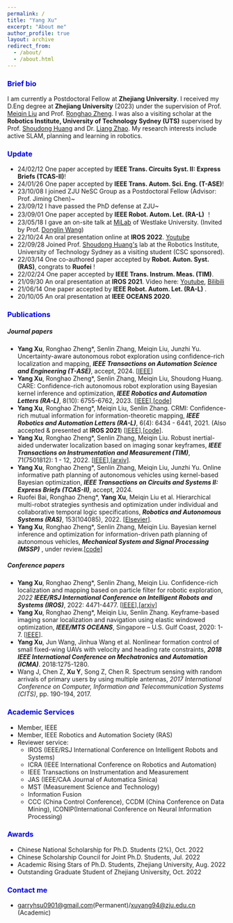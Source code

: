 ```yaml
---
permalink: /
title: "Yang Xu"
excerpt: "About me"
author_profile: true
layout: archive
redirect_from: 
  - /about/
  - /about.html
---
```


### <font color="#0000dd">Brief bio</font>

I am currently a Postdoctoral Fellow at **Zhejiang University**. I received my D.Eng degree at **Zhejiang University** (2023) under the supervision of Prof. [Meiqin Liu](https://person.zju.edu.cn/mliu) and Prof. [Ronghao Zheng](https://person.zju.edu.cn/ronghaozheng).  I was also a visiting scholar at the **Robotics Institute, University of Technology Sydney (UTS)** supervised by Prof. [Shoudong Huang](https://www.uts.edu.au/staff/shoudong.huang) and Dr. [Liang Zhao](https://profiles.uts.edu.au/Liang.Zhao). My research interests include active SLAM, planning and learning in robotics.

### <font color="#0000dd">Update</font>

- 24/02/12 One paper accepted by **IEEE Trans. Circuits Syst. II: Express Briefs (TCAS-II)**!
- 24/01/26 One paper accepted by **IEEE Trans. Autom. Sci. Eng. (T-ASE)**!
- 23/10/08 I joined ZJU NeSC Group as a Postdoctoral Fellow (Advisor: Prof. Jiming Chen)~
- 23/09/12 I have passed the PhD defense at ZJU~
- 23/09/01 One paper accepted by **IEEE Robot. Autom. Let. (RA-L)** ！
- 23/05/18 I gave an on-site talk at [MiLab](https://milab.westlake.edu.cn/) of Westlake University. (Invited by Prof. [Donglin Wang](https://milab.westlake.edu.cn/index.html))
- 22/10/24 An oral presentation online at **IROS 2022**. [Youtube](https://youtu.be/t7awYSnC2dw)
- 22/09/28 Joined Prof. [Shoudong Huang's](https://www.uts.edu.au/staff/shoudong.huang) lab at the Robotics Institute, University of Technology Sydney as a visiting student (CSC sponsored).
- 22/03/14 One co-authored paper accepted by **Robot. Auton. Syst. (RAS)**, congrats to **Ruofei** !
- 22/02/24 One paper accepted by **IEEE Trans. Instrum. Meas. (TIM)**.
- 21/09/30 An oral presentation at **IROS 2021**. Video here: [Youtube](https://youtu.be/pUcGST2W_m8), [Bilibili](https://www.bilibili.com/video/BV1vQ4y1e77y?share_source=copy_web)
- 21/06/14 One paper accepted by **IEEE Robot. Autom. Let. (RA-L)** .
- 20/10/05 An oral presentation at **IEEE OCEANS 2020**.

### <font color="#0000dd">Publications</font>

##### Journal papers

- **Yang Xu**, Ronghao Zheng\*, Senlin Zhang, Meiqin Liu, Junzhi Yu. Uncertainty-aware autonomous robot exploration using confidence-rich localization and mapping, ***IEEE Transactions on Automation Science and Engineering (T-ASE)***, accept, 2024. [[IEEE](https://ieeexplore.ieee.org/document/10422987/)]
- **Yang Xu**, Ronghao Zheng\*, Senlin Zhang, Meiqin Liu, Shoudong Huang. CARE: Confidence-rich autonomous robot exploration using Bayesian kernel inference and optimization, ***IEEE Robotics and Automation Letters (RA-L)***, 8(10): 6755-6762, 2023. [[IEEE](https://ieeexplore.ieee.org/abstract/document/10243037)],[[code](https://github.com/Shepherd-Gregory/BKIO-Exploration)]
- **Yang Xu**, Ronghao Zheng\*, Meiqin Liu, Senlin Zhang. CRMI: Confidence-rich mutual information for information-theoretic mapping, ***IEEE Robotics and Automation Letters (RA-L)***, 6(4): 6434 - 6441, 2021. (Also accepted & presented at **IROS 2021**) [[IEEE](https://ieeexplore.ieee.org/document/9466474)],[[code](https://github.com/Shepherd-Gregory/CRMI)].
- **Yang Xu**, Ronghao Zheng\*, Senlin Zhang, Meiqin Liu. Robust inertial-aided underwater localization based on imaging sonar keyframes, ***IEEE Transactions on Instrumentation and Measurement (TIM)***, 71(7501812): 1 - 12, 2022. [[IEEE](https://ieeexplore.ieee.org/document/9729232)],[[arxiv](https://arxiv.org/abs/2106.16032)].
- **Yang Xu**, Ronghao Zheng\*, Senlin Zhang, Meiqin Liu, Junzhi Yu. Online informative path planning of autonomous vehicles using kernel-based Bayesian optimization, ***IEEE Transactions on Circuits and Systems II: Express Briefs (TCAS-II)***, accept, 2024.
- Ruofei Bai, Ronghao Zheng\*, **Yang Xu**, Meiqin Liu et al. Hierarchical multi-robot strategies synthesis and optimization under individual and collaborative temporal logic specifications, ***Robotics and Autonomous Systems (RAS)***, 153(104085), 2022. [[Elsevier](https://doi.org/10.1016/j.robot.2022.104085)]. 
- **Yang Xu**, Ronghao Zheng\*, Senlin Zhang, Meiqin Liu. Bayesian kernel inference and optimization for information-driven path planning of autonomous vehicles, ***Mechanical System and Signal Processing (MSSP)*** , under review.[[code](https://github.com/Shepherd-Gregory/BKIO-IPP)]

##### Conference papers

- **Yang Xu**, Ronghao Zheng\*, Senlin Zhang, Meiqin Liu. Confidence-rich localization and mapping based on particle filter for robotic exploration, *2022 **IEEE/RSJ International Conference on Intelligent Robots and Systems (IROS)***, 2022: 4471-4477. [[IEEE](https://ieeexplore.ieee.org/document/9981251)],[[arxiv](https://arxiv.org/abs/2202.09631)]
- **Yang Xu**, Ronghao Zheng\*, Meiqin Liu, Senlin Zhang. Keyframe-based imaging sonar localization and navigation using elastic windowed optimization, ***IEEE/MTS OCEANS***, Singapore – U.S. Gulf Coast, 2020: 1-7. [[IEEE](https://ieeexplore.ieee.org/document/9389045)].
- **Yang Xu**, Jun Wang, Jinhua Wang et al. Nonlinear formation control of small fixed-wing UAVs with velocity and heading rate constraints, ***2018 IEEE International Conference on Mechatronics and Automation (ICMA)***. 2018:1275-1280.
- Wang J, Chen Z, **Xu Y**, Song Z, Chen R. Spectrum sensing with random arrivals of primary users by using multiple antennas, *2017 International Conference on Computer, Information and Telecommunication Systems (CITS)*, pp. 190-194, 2017.

### <font color="#0000dd">Academic Services</font>

- Member, IEEE 
- Member, IEEE Robotics and Automation Society (RAS)
- Reviewer service:
  - IROS (IEEE/RSJ International Conference on Intelligent Robots and Systems)
  - ICRA (IEEE International Conference on Robotics and Automation)
  - IEEE Transactions on Instrumentation and Measurement
  - JAS (IEEE/CAA Journal of Automatica Sinica)
  - MST (Measurement Science and Technology)
  - Information Fusion
  - CCC (China Control Conference), CCDM (China Conference on Data Mining), ICONIP(International Conference on Neural Information Processing)

### <font color="#0000dd">Awards</font>

- Chinese National Scholarship for Ph.D. Students (2%), Oct. 2022
- Chinese Scholarship Council for Joint Ph.D. Students, Jul. 2022
- Academic Rising Stars of Ph.D. Students, Zhejiang University, Aug. 2022
- Outstanding Graduate Student of Zhejiang University, Oct. 2022

### <font color="#0000dd">Contact me</font>

- garryhsu0901@gmail.com(Permanent)/xuyang94@zju.edu.cn (Academic)

